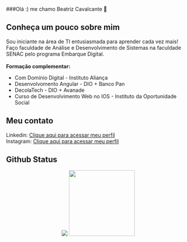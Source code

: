 ###Olá :) me chamo Beatriz Cavalcante 👋

<div>
  <h2>Conheça um pouco sobre mim</h2>
  <p>
    Sou iniciante na área de TI entusiasmada para aprender cada vez mais! <br>
    Faço faculdade de Análise e Desenvolvimento de Sistemas na faculdade SENAC pelo programa Embarque Digital. <br> <br>
    <strong>Formação complementar:</strong> <br>
    <ul>
      <li>Com Domínio Digital - Instituto Aliança</li>
      <li>Desenvolvomento Angular - DIO + Banco Pan</li>
      <li>DecolaTech - DIO + Avanade</li>
      <li>Curso de Desenvolvimento Web no IOS - Instituto da Oportunidade Social </li>
    </ul>  
  </p>
</div>

<div>
  <h2>Meu contato</h2>
  <p>
    Linkedin: <a href="https://www.linkedin.com/in/beatriz-cavalcante-554542271/">Clique aqui para acessar meu perfil</a> <br>
    Instagram: <a href="https://www.instagram.com/beatriiz_cavalcante/?igshid=MmU2YjMzNjRlOQ%3D%3D">Clique aqui para acessar meu perfil</a>
  </p>
</div>
  <h2>Github Status</h2>
<div align="center">
    <img src="https://github-readme-stats.vercel.app/api/top-langs/?username=Beatriiz-Cavalcante&layout=compact&langs_count=10&theme=dracula"/> 
  <img height="180em" src="https://github-readme-stats.vercel.app/api?username=Beatriiz-Cavalcante&show_icons=true&theme=dracula&include_all_commits=true&count_private=true"/> 
 
</div>
<!--
Here are some ideas to get you started:

- 🔭 I’m currently working on ...
- 🌱 I’m currently learning ...
- 👯 I’m looking to collaborate on ...
- 🤔 I’m looking for help with ...
- 💬 Ask me about ...
- 📫 How to reach me: ...
- 😄 Pronouns: ...
- ⚡ Fun fact: ...
-->
